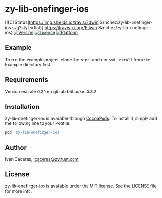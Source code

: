 # zy-lib-onefinger-ios

[![CI Status](https://img.shields.io/travis/Edwin Sanchez/zy-lib-onefinger-ios.svg?style=flat)](https://travis-ci.org/Edwin Sanchez/zy-lib-onefinger-ios)
[![Version](https://img.shields.io/cocoapods/v/zy-lib-onefinger-ios.svg?style=flat)](https://cocoapods.org/pods/zy-lib-onefinger-ios)
[![License](https://img.shields.io/cocoapods/l/zy-lib-onefinger-ios.svg?style=flat)](https://cocoapods.org/pods/zy-lib-onefinger-ios)
[![Platform](https://img.shields.io/cocoapods/p/zy-lib-onefinger-ios.svg?style=flat)](https://cocoapods.org/pods/zy-lib-onefinger-ios)

## Example

To run the example project, clone the repo, and run `pod install` from the Example directory first.

## Requirements
Version estable 0.3.1 en github
bitbucket 5.8.2

## Installation

zy-lib-onefinger-ios is available through [CocoaPods](https://cocoapods.org). To install
it, simply add the following line to your Podfile:

```ruby
pod 'zy-lib-onefinger-ios'
```

## Author

Ivan Caceres, icaceres@zytrust.com

## License

zy-lib-onefinger-ios is available under the MIT license. See the LICENSE file for more info.
